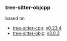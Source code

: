 ### tree-sitter-objcpp
based on
- [tree-sitter-cpp](https://github.com/tree-sitter/tree-sitter-cpp): [v0.23.4](https://github.com/tree-sitter/tree-sitter-cpp/releases/tag/v0.23.4)
- [tree-sitter-objc](https://github.com/tree-sitter-grammars/tree-sitter-objc#): [v3.0.2](https://github.com/tree-sitter-grammars/tree-sitter-objc/releases/tag/v3.0.2)